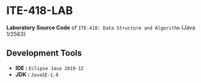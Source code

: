 # ITE-418-LAB
**Laboratory Source Code** of `ITE-418: Data Structure and Algorithm` (Java 1/2563)

## Development Tools
* **IDE :** `Eclipse Java 2019-12`
* **JDK :** `JavaSE-1.8`
